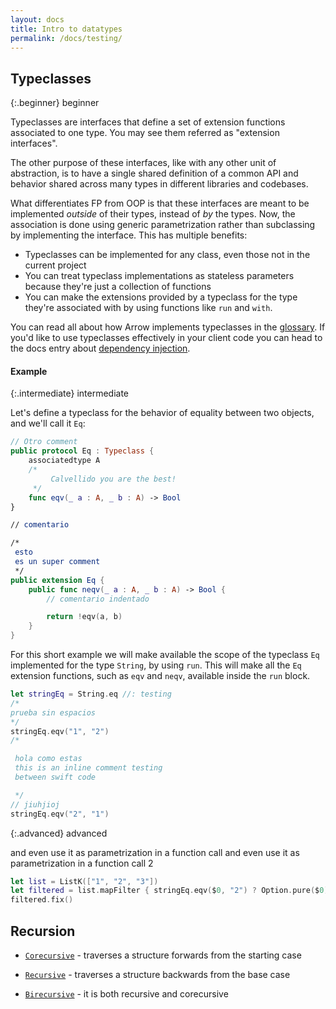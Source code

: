 ```yaml
---
layout: docs
title: Intro to datatypes
permalink: /docs/testing/
---
```


## Typeclasses

{:.beginner}
beginner

Typeclasses are interfaces that define a set of extension functions associated to one type. You may see them referred as "extension interfaces".

The other purpose of these interfaces, like with any other unit of abstraction,
is to have a single shared definition of a common API and behavior shared across many types in different libraries and codebases.

What differentiates FP from OOP is that these interfaces are meant to be implemented *outside* of their types, instead of *by* the types.
Now, the association is done using generic parametrization rather than subclassing by implementing the interface. This has multiple benefits:

* Typeclasses can be implemented for any class, even those not in the current project
* You can treat typeclass implementations as stateless parameters because they're just a collection of functions
* You can make the extensions provided by a typeclass for the type they're associated with by using functions like `run` and `with`.


You can read all about how Arrow implements typeclasses in the [glossary]({{'/docs/patterns/glossary/'|relative_url}}).
If you'd like to use typeclasses effectively in your client code you can head to the docs entry about [dependency injection]({{'/docs/patterns/dependency_injection'|relative_url}}).

#### Example

{:.intermediate}
intermediate

 Let's define a typeclass for the behavior of equality between two objects, and we'll call it `Eq`:

```swift
// Otro comment
public protocol Eq : Typeclass {
    associatedtype A
    /*
         Calvellido you are the best!
     */
    func eqv(_ a : A, _ b : A) -> Bool
}

// comentario

/*
 esto
 es un super comment
 */
public extension Eq {
    public func neqv(_ a : A, _ b : A) -> Bool {
        // comentario indentado

        return !eqv(a, b)
    }
}
```

 For this short example we will make available the scope of the typeclass `Eq` implemented for the type `String`, by using `run`.
 This will make all the `Eq` extension functions, such as `eqv` and `neqv`, available inside the `run` block.

```swift
let stringEq = String.eq //: testing
/*
prueba sin espacios
*/
stringEq.eqv("1", "2")
/*

 hola como estas
 this is an inline comment testing
 between swift code

 */
// jiuhjioj
stringEq.eqv("2", "1")
```

{:.advanced}
advanced

and even use it as parametrization in a function call
and even use it as parametrization in a function call 2

```swift
let list = ListK(["1", "2", "3"])
let filtered = list.mapFilter { stringEq.eqv($0, "2") ? Option.pure($0) : Option.none() }
filtered.fix()
```

## Recursion

- [`Corecursive`]({{'/docs/recursion/corecursive/'|relative_url}}) - traverses a structure forwards from the starting case

- [`Recursive`]({{'/docs/recursion/recursive/'|relative_url}}) - traverses a structure backwards from the base case

- [`Birecursive`]({{'/docs/recursion/birecursive/'|relative_url}}) - it is both recursive and corecursive
